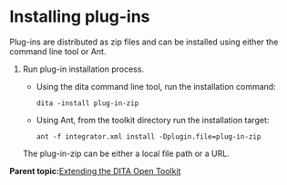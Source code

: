 # Installing plug-ins

Plug-ins are distributed as zip files and can be installed using either the command line tool or Ant.

1.  Run plug-in installation process.

    -   Using the dita command line tool, run the installation command:

        ```
        dita -install plug-in-zip
        ```

    -   Using Ant, from the toolkit directory run the installation target:

        ```
        ant -f integrator.xml install -Dplugin.file=plug-in-zip
        ```

    The plug-in-zip can be either a local file path or a URL.


**Parent topic:**[Extending the DITA Open Toolkit](../user-guide/extending-the-dita-ot.md)

